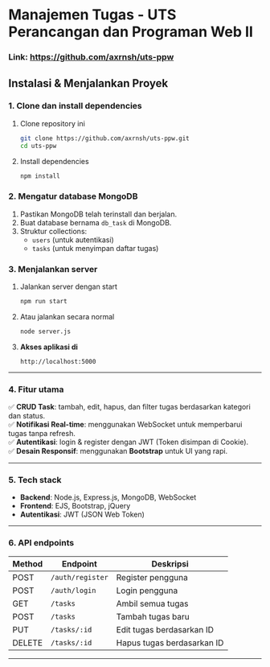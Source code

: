 # Manajemen Tugas - UTS Perancangan dan Programan Web II
### Link: https://github.com/axrnsh/uts-ppw

## Instalasi & Menjalankan Proyek
### **1. Clone dan install dependencies**
1. Clone repository ini
   ```sh
   git clone https://github.com/axrnsh/uts-ppw.git
   cd uts-ppw
   ```
2. Install dependencies
   ```sh
   npm install
   ```

### **2. Mengatur database MongoDB**
1. Pastikan MongoDB telah terinstall dan berjalan. 
2. Buat database bernama `db_task` di MongoDB.  
3. Struktur collections:
   - `users` (untuk autentikasi)  
   - `tasks` (untuk menyimpan daftar tugas)

### **3. Menjalankan server**
1. Jalankan server dengan start
   ```sh
   npm run start
   ```
2. Atau jalankan secara normal
   ```sh
   node server.js
   ```
3. **Akses aplikasi di**  
   ```
   http://localhost:5000
   ```

---

### **4. Fitur utama**
✅ **CRUD Task**: tambah, edit, hapus, dan filter tugas berdasarkan kategori dan status.  
✅ **Notifikasi Real-time**: menggunakan WebSocket untuk memperbarui tugas tanpa refresh.  
✅ **Autentikasi**: login & register dengan JWT (Token disimpan di Cookie).  
✅ **Desain Responsif**: menggunakan **Bootstrap** untuk UI yang rapi.

---

### **5. Tech stack**
- **Backend**: Node.js, Express.js, MongoDB, WebSocket  
- **Frontend**: EJS, Bootstrap, jQuery  
- **Autentikasi**: JWT (JSON Web Token)  

---

### **6. API endpoints**
| Method | Endpoint         | Deskripsi                 |
|--------|-----------------|---------------------------|
| POST   | `/auth/register` | Register pengguna        |
| POST   | `/auth/login`    | Login pengguna           |
| GET    | `/tasks`        | Ambil semua tugas        |
| POST   | `/tasks`        | Tambah tugas baru        |
| PUT    | `/tasks/:id`    | Edit tugas berdasarkan ID |
| DELETE | `/tasks/:id`    | Hapus tugas berdasarkan ID |

---
